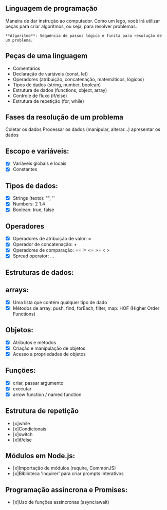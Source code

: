 ## Linguagem de programação

Maneira de dar instrução ao computador. 
Como um lego, você irá utilizar peças para criar algoritmos, ou seja, para resolver problemas.


    **Algoritmo**: Sequência de passos lógica e finita para resolução de um problema.

## Peças de uma linguagem

- Comentários
- Declaração de variáveis (const, let)
- Operadores (atribuição, concatenação, matemáticos, lógicos)
- Tipos de dados (string, number, boolean)
- Estrutura de dados (functions, object, array)
- Controle de fluxo (if/else)
- Estrutura de repetição (for, while)

## Fases da resolução de um problema

Coletar os dados
Processar os dados (manipular, alterar...)
apresentar os dados

## Escopo e variáveis:

- [x] Variáveis globais e locais
- [x] Constantes

## Tipos de dados:

- [x] Strings (texto): "", ''
- [x] Numbers: 2 1.4
- [x] Boolean: true, false

## Operadores

- [x] Operadores de atribuição de valor: =
- [x] Operador de concatenação: +
- [x] Operadores de comparação: == != <= >= < >
- [x] Spread operator: ...

## Estruturas de dados:

## arrays:

- [x] Uma lista que contém qualquer tipo de dado
- [x] Métodos de array: push, find, forEach, filter, map: HOF (Higher Order Functions)

## Objetos:

- [x] Atributos e métodos
- [x] Criação e manipulação de objetos
- [x] Acesso a propriedades de objetos

## Funções:

- [x] criar, passar argumento
- [x] executar
- [x] arrow function / named function

## Estrutura de repetição

- [x]while
- [x]Condicionais
- [x]switch
- [x]if/else

## Módulos em Node.js:

- [x]Importação de módulos (require, CommonJS)
- [x]Biblioteca 'inquirer' para criar prompts interativos

## Programação assíncrona e Promises:

- [x]Uso de funções assíncronas (async/await)